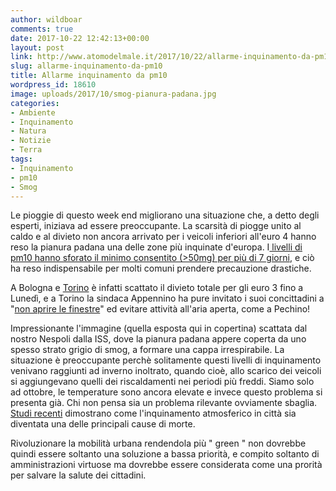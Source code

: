 ```yaml
---
author: wildboar
comments: true
date: 2017-10-22 12:42:13+00:00
layout: post
link: http://www.atomodelmale.it/2017/10/22/allarme-inquinamento-da-pm10/
slug: allarme-inquinamento-da-pm10
title: Allarme inquinamento da pm10
wordpress_id: 18610
image: uploads/2017/10/smog-pianura-padana.jpg
categories:
- Ambiente
- Inquinamento
- Natura
- Notizie
- Terra
tags:
- Inquinamento
- pm10
- Smog
---
```


Le pioggie di questo week end migliorano una situazione che, a detto degli esperti, iniziava ad essere preoccupante. La scarsità di piogge unito al caldo e al divieto non ancora arrivato per i veicoli inferiori all'euro 4 hanno reso la pianura padana una delle zone più inquinate d'europa.
I[ livelli di pm10 hanno sforato il minimo consentito (>50mg) per più di 7 giorni](http://www.rainews.it/dl/rainews/articoli/Il-livello-pm10-resta-alto-al-via-blocco-Euro-5-a-Torino-3324a03e-b0b0-40ce-9b3c-6bd3e0629720.html), e ciò ha reso indispensabile per molti comuni prendere precauzione drastiche.

A Bologna e [Torino](http://www.ansa.it/canale_ambiente/notizie/inquinamento/2017/10/21/smog-legambientenel-2017-torino-sforato-pm10-per-70-giorni_1c480a8b-e019-4219-afa5-d21acc26077d.html) è infatti scattato il divieto totale per gli euro 3 fino a Lunedì, e a Torino la sindaca Appennino ha pure invitato i suoi concittadini a "[non aprire le finestre](https://www.ilfattoquotidiano.it/2017/10/19/smog-il-comune-di-torino-non-aprite-porte-e-finestre-non-fate-sport-a-lodi-e-cremona-9-giorni-di-sforamento-pm10/3923711/)" ed evitare attività all'aria aperta, come a Pechino!

Impressionante l'immagine (quella esposta qui in copertina) scattata dal nostro Nespoli dalla ISS, dove la pianura padana appere coperta da uno spesso strato grigio di smog, a formare una cappa irrespirabile.
La situazione è preoccupante perchè solitamente questi livelli di inquinamento venivano raggiunti ad inverno inoltrato, quando cioè, allo scarico dei veicoli si aggiungevano quelli dei riscaldamenti nei periodi più freddi. Siamo solo ad ottobre, le temperature sono ancora elevate e invece questo problema si presenta già. Chi non pensa sia un problema rilevante ovviamente sbaglia. [Studi recenti](http://notizie.tiscali.it/politica/articoli/l-inquinamento-uccide/) dimostrano come l'inquinamento atmosferico in città sia diventata una delle principali cause di morte.

Rivoluzionare la mobilità urbana rendendola più " green " non dovrebbe quindi essere soltanto una soluzione a bassa priorità, e compito soltanto di amministrazioni virtuose ma dovrebbe essere considerata come una prorità per salvare la salute dei cittadini.
